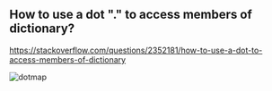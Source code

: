  
## How to use a dot "." to access members of dictionary?

https://stackoverflow.com/questions/2352181/how-to-use-a-dot-to-access-members-of-dictionary

![dotmap]([http://url/to/image.jpg](https://github.com/mohammadhoseinazaddel/utils/blob/main/statics/dotmap.png))
